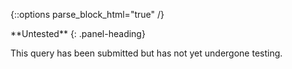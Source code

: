 {::options parse_block_html="true" /}

<div class="panel panel-danger">
**Untested**
{: .panel-heading}
<div class="panel-body">

This query has been submitted but has not yet undergone testing.

</div>
</div>
